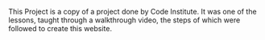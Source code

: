 This Project is a copy of a project done by Code Institute. It was one of the lessons, taught through a walkthrough video, the steps of which were followed to create this website.
